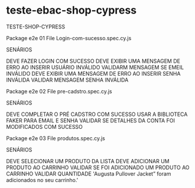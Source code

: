 # teste-ebac-shop-cypress
TESTE-SHOP-CYPRESS

Package e2e
01 File Login-com-sucesso.spec.cy.js

SENÁRIOS

DEVE FAZER LOGIN COM SUCESSO
DEVE EXIBIR UMA MENSAGEM DE ERRO AO INSERIR USUÁRIO INVÁLIDO
VALIDARM MENSAGEM SE EMEIL INVÁLIDO 
DEVE EXIBIR UMA MENSAGEM DE ERRO AO INSERIR SENHA INVÁLIDA 
VALIDAR MENSAGEM SENHA INVÁLIDA

Package e2e
02 File pre-cadstro.spec.cy.js

SENÁRIOS

DEVE COMPLETAR O PRÉ CADSTRO COM SUCESSO
USAR A BIBLIOTECA FAKER PARA EMAIL E SENHA
VALIDAR SE DETALHES DA CONTA FOI MODIFICADOS COM SUCESSO

Package e2e
03 File produtos.spec.cy.js

SENÁRIOS

DEVE SELECIONAR UM PRODUTO DA LISTA
DEVE ADICIONAR UM PRODUTO AO CARRINHO
VALIDAR SE FOI ADICIONADO UM PRODUTO AO CARRINHO
VALIDAR QUANTIDADE 'Augusta Pullover Jacket” foram adicionados no seu carrinho.'






